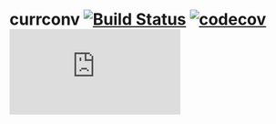 # currconv [![Build Status](https://travis-ci.org/uj2/currconv.svg?branch=master)](https://travis-ci.org/uj2/currconv) [![codecov](https://codecov.io/gh/uj2/currconv/branch/master/graph/badge.svg)](https://codecov.io/gh/uj2/currconv) [![Build Status](https://saucelabs.com/buildstatus/andrey.b)](https://saucelabs.com/beta/builds/69201b50e5824fe898eda3eaa15f9ad6)
